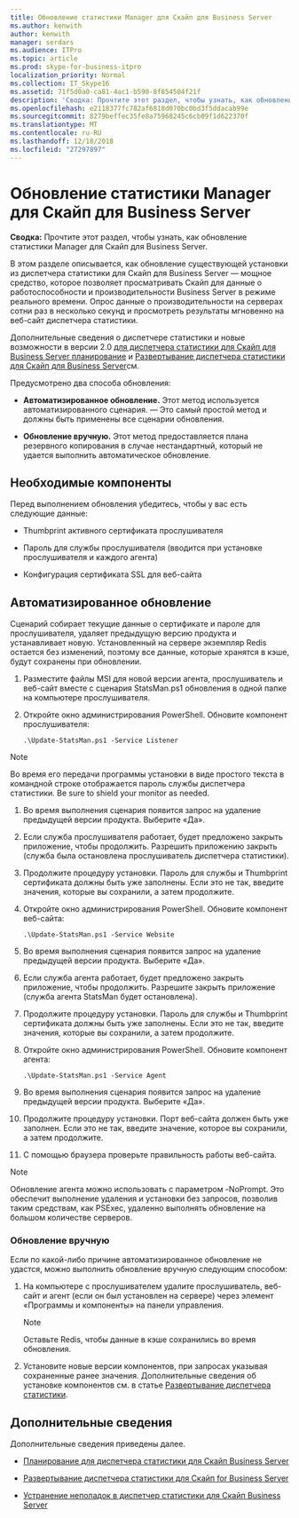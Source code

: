 ```yaml
---
title: Обновление статистики Manager для Скайп для Business Server
ms.author: kenwith
author: kenwith
manager: serdars
ms.audience: ITPro
ms.topic: article
ms.prod: skype-for-business-itpro
localization_priority: Normal
ms.collection: IT_Skype16
ms.assetid: 71f5d0a0-ca81-4ac1-b590-8f854504f21f
description: 'Сводка: Прочтите этот раздел, чтобы узнать, как обновление статистики Manager для Скайп для Business Server.'
ms.openlocfilehash: e2118377fc782af6818d070bc0bd3f5ddacab99e
ms.sourcegitcommit: 8279beffec35fe8a75968245c6cb09f1d622370f
ms.translationtype: MT
ms.contentlocale: ru-RU
ms.lasthandoff: 12/18/2018
ms.locfileid: "27297897"
---
```

# <a name="upgrade-statistics-manager-for-skype-for-business-server"></a>Обновление статистики Manager для Скайп для Business Server
 
**Сводка:** Прочтите этот раздел, чтобы узнать, как обновление статистики Manager для Скайп для Business Server.
  
В этом разделе описывается, как обновление существующей установки из диспетчера статистики для Скайп для Business Server — мощное средство, которое позволяет просматривать Скайп для данные о работоспособности и производительности Business Server в режиме реального времени. Опрос данные о производительности на серверах сотни раз в несколько секунд и просмотреть результаты мгновенно на веб-сайт диспетчера статистики. 
  
Дополнительные сведения о диспетчере статистики и новые возможности в версии 2.0 [для диспетчера статистики для Скайп для Business Server планирование](plan.md) и [Развертывание диспетчера статистики для Скайп для Business Server](deploy.md)см.
  
Предусмотрено два способа обновления:
  
- **Автоматизированное обновление.** Этот метод используется автоматизированного сценария. — Это самый простой метод и должны быть применены все сценарии обновления.
    
- **Обновление вручную.** Этот метод предоставляется плана резервного копирования в случае нестандартный, который не удается выполнить автоматическое обновление.
    
## <a name="prerequisites"></a>Необходимые компоненты

Перед выполнением обновления убедитесь, чтобы у вас есть следующие данные:
  
- Thumbprint активного сертификата прослушивателя
    
- Пароль для службы прослушивателя (вводится при установке прослушивателя и каждого агента)
    
- Конфигурация сертификата SSL для веб-сайта
    
## <a name="automated-upgrade"></a>Автоматизированное обновление

Сценарий собирает текущие данные о сертификате и пароле для прослушивателя, удаляет предыдущую версию продукта и устанавливает новую. Установленный на сервере экземпляр Redis остается без изменений, поэтому все данные, которые хранятся в кэше, будут сохранены при обновлении.
  
1. Разместите файлы MSI для новой версии агента, прослушиватель и веб-сайт вместе с сценария StatsMan.ps1 обновления в одной папке на компьютере прослушивателя.
    
2. Откройте окно администрирования PowerShell. Обновите компонент прослушивателя:
    
   ```
   .\Update-StatsMan.ps1 -Service Listener
   ```

> [!NOTE]
> Во время его передачи программы установки в виде простого текста в командной строке отображается пароль службы диспетчера статистики. Be sure to shield your monitor as needed. 
  
1. Во время выполнения сценария появится запрос на удаление предыдущей версии продукта. Выберите «Да».
    
2. Если служба прослушивателя работает, будет предложено закрыть приложение, чтобы продолжить. Разрешить приложению закрыть (служба была остановлена прослушиватель диспетчера статистики).
    
3. Продолжите процедуру установки. Пароль для службы и Thumbprint сертификата должны быть уже заполнены. Если это не так, введите значения, которые вы сохранили, а затем продолжите.
    
4. Откройте окно администрирования PowerShell. Обновите компонент веб-сайта:
    
   ```
   .\Update-StatsMan.ps1 -Service Website
   ```

5. Во время выполнения сценария появится запрос на удаление предыдущей версии продукта. Выберите «Да».
    
6. Если служба агента работает, будет предложено закрыть приложение, чтобы продолжить. Разрешите закрыть приложение (служба агента StatsMan будет остановлена).
    
7. Продолжите процедуру установки. Пароль для службы и Thumbprint сертификата должны быть уже заполнены. Если это не так, введите значения, которые вы сохранили, а затем продолжите.
    
8. Откройте окно администрирования PowerShell. Обновите компонент агента:
    
   ```
   .\Update-StatsMan.ps1 -Service Agent
   ```

9. Во время выполнения сценария появится запрос на удаление предыдущей версии продукта. Выберите «Да».
    
10. Продолжите процедуру установки. Порт веб-сайта должен быть уже заполнен. Если это не так, введите значение, которое вы сохранили, а затем продолжите.
    
11. С помощью браузера проверьте правильность работы веб-сайта.
    
> [!NOTE]
> Обновление агента можно использовать с параметром -NoPrompt. Это обеспечит выполнение удаления и установки без запросов, позволив таким средствам, как PSExec, удаленно выполнять обновление на большом количестве серверов. 
  
### <a name="manual-upgrade"></a>Обновление вручную

Если по какой-либо причине автоматизированное обновление не удастся, можно выполнить обновление вручную следующим способом:
  
1. 	На компьютере с прослушивателем удалите прослушиватель, веб-сайт и агент (если он был установлен на сервере) через элемент «Программы и компоненты» на панели управления.   
    
    > [!NOTE]
    >   Оставьте Redis, чтобы данные в кэше сохранились во время обновления.
  
2. 	Установите новые версии компонентов, при запросах указывая сохраненные ранее значения. Дополнительные сведения об установке компонентов см. в статье [Развертывание диспетчера статистики](deploy.md#BKMK_Deploy).

    
## <a name="for-more-information"></a>Дополнительные сведения
<a name="BKMK_Fixed"> </a>

Дополнительные сведения приведены далее.
  
- [Планирование для диспетчера статистики для Скайп Business Server](plan.md)
    
- [Развертывание диспетчера статистики для Скайп for Business Server](deploy.md)
    
- [Устранение неполадок в диспетчер статистики для Скайп Business Server](troubleshoot.md)
